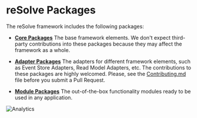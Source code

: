 # **reSolve Packages**

The reSolve framework includes the following packages:

* [**Core Packages**](core/)
    The base framework elements. We don't expect third-party contributions into these packages because they may affect the framework as a whole.

* [**Adapter Packages**](runtime/adapters/)
    The adapters for different framework elements, such as Event Store Adapters, Read Model Adapters, etc. The contributions to these packages are highly welcomed. Please, see the [Contributing.md](https://github.com/reimagined/resolve/blob/master/docs/Contributing.md) file before you submit a Pull Request.
    
* [**Module Packages**](runtime/adapters/)
    The out-of-the-box functionality modules ready to be used in any application.

![Analytics](https://ga-beacon.appspot.com/UA-118635726-1/packages-readme?pixel)
